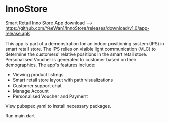 # InnoStore
Smart Retail Inno Store App
download --> https://github.com/YeeWan1/InnoStore/releases/download/v1.0/app-release.apk

This app is part of a demonstration for an indoor positioning system (IPS) in smart retail store. 
The IPS relies on visible light communication (VLC) to determine the customers' relative positions in the smart retail store.
Personalised Voucher is generated to customer based on their demographics.
The app's features include:
- Viewing product listings
- Smart retail store layout with path visualizations
- Customer support chat
- Manage Account
- Personalised Voucher and Payment


View pubspec.yaml to install necessary packages.

Run main.dart 
